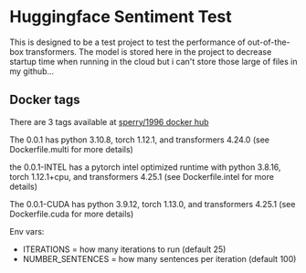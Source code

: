 # Huggingface Sentiment Test

This is designed to be a test project to test the performance of out-of-the-box transformers. The model is stored here 
in the project to decrease startup time when running in the cloud but i can't store those large of files in my github...

## Docker tags

There are 3 tags available at [sperry/1996 docker hub](https://hub.docker.com/repository/docker/sperry1996/transformers-sentiment-test/general)

The 0.0.1 has python 3.10.8, torch 1.12.1, and transformers 4.24.0 (see Dockerfile.multi for more details)

the 0.0.1-INTEL has a pytorch intel optimized runtime with python 3.8.16, torch 1.12.1+cpu, and transformers 4.25.1
(see Dockerfile.intel for more details)

The 0.0.1-CUDA has python 3.9.12, torch 1.13.0, and transformers 4.25.1 (see Dockerfile.cuda for more details)

Env vars:
- ITERATIONS = how many iterations to run (default 25)
- NUMBER_SENTENCES = how many sentences per iteration (default 100)
